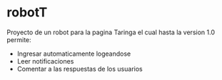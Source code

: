# robotT
Proyecto de un robot para la pagina Taringa el cual hasta la version 1.0 permite:

- Ingresar automaticamente logeandose 
- Leer notificaciones
- Comentar a las respuestas de los usuarios

